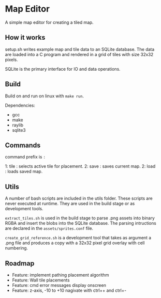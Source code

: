 # Map Editor
A simple map editor for creating a tiled map. 

## How it works
setup.sh writes example map and tile data to an SQLite database. The data are
loaded into a C program and rendered in a grid of tiles with size 32x32 pixels.

SQLite is the primary interface for IO and data operations.

## Build

Build on and run on linux with `make run`.

Dependencies:
 - gcc
 - make
 - raylib
 - sqlite3

## Commands

command prefix is `:`

1: tile <key>: selects active tile for placement.
2: save <name>: saves current map.
2: load <name>: loads saved map.

## Utils

A number of bash scripts are included in the utils folder. These scripts are
never executed at runtime. They are used in the build stage or as development
tools.

`extract_tiles.sh` is used in the build stage to parse .png assets into binary
RGBA and insert the blobs into the SQLite database. The parsing intructions are
declared in the `assets/sprites.conf` file.

`create_grid_reference.sh` is a development tool that takes as argument a .png
file and produces a copy with a 32x32 pixel grid overlay with cell numbering.

## Roadmap

- Feature: implement pathing placement algorithm
- Feature: Wall tile placements
- Feature: cmd error messages display onscreen
- Feature: z-axis, -10 to +10 nagivate with ctrl++ and ctrl+- 







